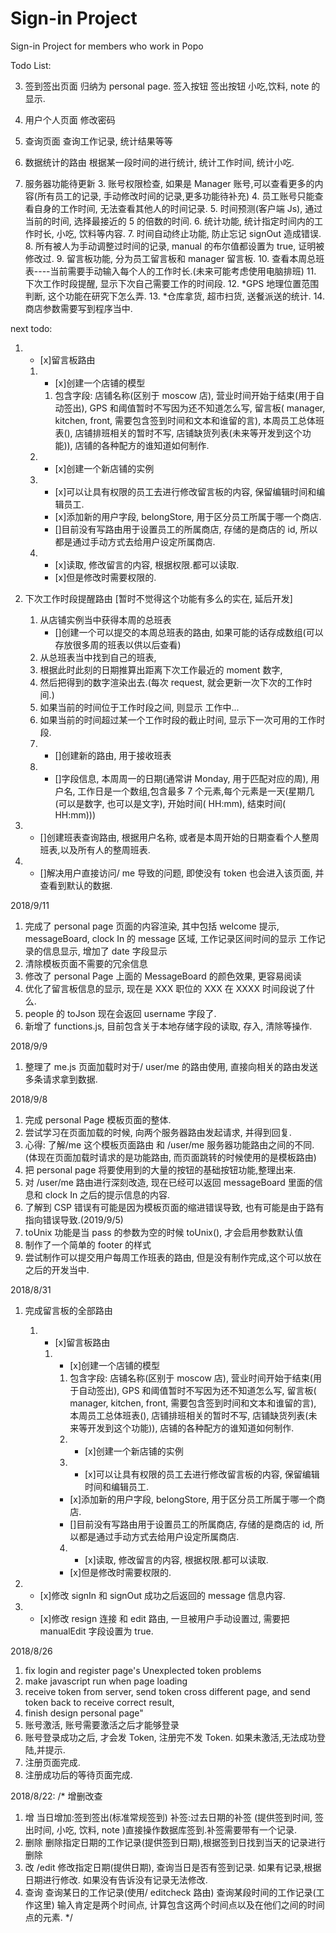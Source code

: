 # Sign-in Project

Sign-in Project for members who work in Popo

Todo List:

3.  签到签出页面 归纳为 personal page.
    签入按钮
    签出按钮
    小吃,饮料, note 的显示.
4.  用户个人页面
    修改密码
5.  查询页面
    查询工作记录, 统计结果等等

6.  数据统计的路由
    根据某一段时间的进行统计, 统计工作时间, 统计小吃.
7.  服务器功能待更新
    3.  账号权限检查, 如果是 Manager 账号,可以查看更多的内容(所有员工的记录, 手动修改时间的记录,更多功能待补充)
    4.  员工账号只能查看自身的工作时间, 无法查看其他人的时间记录.
    5.  时间预测(客户端 Js), 通过当前的时间, 选择最接近的 5 的倍数的时间.
    6.  统计功能, 统计指定时间内的工作时长, 小吃, 饮料等内容.
    7.  时间自动终止功能, 防止忘记 signOut 造成错误.
    8.  所有被人为手动调整过时间的记录, manual 的布尔值都设置为 true, 证明被修改过.
    9.  留言板功能, 分为员工留言板和 manager 留言板.
    10. 查看本周总班表----当前需要手动输入每个人的工作时长.(未来可能考虑使用电脑排班)
    11. 下次工作时段提醒, 显示下次自己需要工作的时间段.
    12. \*GPS 地理位置范围判断, 这个功能在研究下怎么弄.
    13. \*仓库拿货, 超市扫货, 送餐派送的统计.
    14. 商店参数需要写到程序当中.

next todo:

1. - [x]留言板路由

   1. - [x]创建一个店铺的模型
      1. 包含字段: 店铺名称(区别于 moscow 店), 营业时间开始于结束(用于自动签出), GPS 和阈值暂时不写因为还不知道怎么写, 留言板( manager, kitchen, front, 需要包含签到时间和文本和谁留的言), 本周员工总体班表(), 店铺排班相关的暂时不写, 店铺缺货列表(未来等开发到这个功能)), 店铺的各种配方的谁知道如何制作.
   2. - [x]创建一个新店铺的实例
   3. - [x]可以让具有权限的员工去进行修改留言板的内容, 保留编辑时间和编辑员工.
      - [x]添加新的用户字段, belongStore, 用于区分员工所属于哪一个商店.
      - []目前没有写路由用于设置员工的所属商店, 存储的是商店的 id, 所以都是通过手动方式去给用户设定所属商店.
   4. - [x]读取, 修改留言的内容, 根据权限.都可以读取.
      - [x]但是修改时需要权限的.

2. 下次工作时段提醒路由 [暂时不觉得这个功能有多么的实在, 延后开发]

   1. 从店铺实例当中获得本周的总班表
      - []创建一个可以提交的本周总班表的路由, 如果可能的话存成数组(可以存放很多周的班表以供以后查看)
   2. 从总班表当中找到自己的班表,
   3. 根据此时此刻的日期推算出距离下次工作最近的 moment 数字,
   4. 然后把得到的数字渲染出去.(每次 request, 就会更新一次下次的工作时间.)
   5. 如果当前的时间位于工作时段之间, 则显示 工作中...
   6. 如果当前的时间超过某一个工作时段的截止时间, 显示下一次可用的工作时段.
   7. - []创建新的路由, 用于接收班表
   8. - []字段信息, 本周周一的日期(通常讲 Monday, 用于匹配对应的周), 用户名, 工作日是一个数组,包含最多 7 个元素,每个元素是一天(星期几(可以是数字, 也可以是文字), 开始时间( HH:mm), 结束时间( HH:mm)))

3. - []创建班表查询路由, 根据用户名称, 或者是本周开始的日期查看个人整周班表,以及所有人的整周班表.
4. - []解决用户直接访问/ me 导致的问题, 即使没有 token 也会进入该页面, 并查看到默认的数据.

2018/9/11

1. 完成了 personal page 页面的内容渲染,
   其中包括 welcome 提示,
   messageBoard,
   clock In 的 message 区域,
   工作记录区间时间的显示
   工作记录的信息显示, 增加了 date 字段显示
2. 清除模板页面不需要的冗余信息
3. 修改了 personal Page 上面的 MessageBoard 的颜色效果, 更容易阅读
4. 优化了留言板信息的显示, 现在是 XXX 职位的 XXX 在 XXXX 时间段说了什么.
5. people 的 toJson 现在会返回 username 字段了.
6. 新增了 functions.js, 目前包含关于本地存储字段的读取, 存入, 清除等操作.

2018/9/9

1. 整理了 me.js 页面加载时对于/ user/me 的路由使用, 直接向相关的路由发送多条请求拿到数据.

2018/9/8

1. 完成 personal Page 模板页面的整体.
2. 尝试学习在页面加载的时候, 向两个服务器路由发起请求, 并得到回复.
3. 心得: 了解/me 这个模板页面路由 和 /user/me 服务器功能路由之间的不同.(体现在页面加载时请求的是功能路由, 而页面跳转的时候使用的是模板路由)
4. 把 personal page 将要使用到的大量的按钮的基础按钮功能,整理出来.
5. 对 /user/me 路由进行深刻改造, 现在已经可以返回 messageBoard 里面的信息和 clock In 之后的提示信息的内容.
6. 了解到 CSP 错误有可能是因为模板页面的缩进错误导致, 也有可能是由于路有指向错误导致.(2019/9/5)
7. toUnix 功能是当 pass 的参数为空的时候 toUnix(), 才会启用参数默认值
8. 制作了一个简单的 footer 的样式
9. 尝试制作可以提交用户每周工作班表的路由, 但是没有制作完成,这个可以放在之后的开发当中.

2018/8/31

1. 完成留言板的全部路由

   1. - [x]留言板路由
      1. - [x]创建一个店铺的模型
         1. 包含字段: 店铺名称(区别于 moscow 店), 营业时间开始于结束(用于自动签出), GPS 和阈值暂时不写因为还不知道怎么写, 留言板( manager, kitchen, front, 需要包含签到时间和文本和谁留的言), 本周员工总体班表(), 店铺排班相关的暂时不写, 店铺缺货列表(未来等开发到这个功能)), 店铺的各种配方的谁知道如何制作.
         2. - [x]创建一个新店铺的实例
         3. - [x]可以让具有权限的员工去进行修改留言板的内容, 保留编辑时间和编辑员工.
         - [x]添加新的用户字段, belongStore, 用于区分员工所属于哪一个商店.
         - []目前没有写路由用于设置员工的所属商店, 存储的是商店的 id, 所以都是通过手动方式去给用户设定所属商店.
         4. - [x]读取, 修改留言的内容, 根据权限.都可以读取.
         - [x]但是修改时需要权限的.

2. - [x]修改 signIn 和 signOut 成功之后返回的 message 信息内容.
3. - [x]修改 resign 连接 和 edit 路由, 一旦被用户手动设置过, 需要把 manualEdit 字段设置为 true.

2018/8/26

1. fix login and register page's Unexplected token problems
2. make javascript run when page loading
3. receive token from server, send token cross different page, and send token back to receive correct result,
4. finish design personal page"
5. 账号激活, 账号需要激活之后才能够登录
6. 账号登录成功之后, 才会发 Token, 注册完不发 Token. 如果未激活,无法成功登陆,并提示.
7. 注册页面完成.
8. 注册成功后的等待页面完成.

2018/8/22:
/\*
增删改查

1. 增
   当日增加:签到签出(标准常规签到)
   补签:过去日期的补签 (提供签到时间, 签出时间, 小吃, 饮料, note )直接操作数据库签到.补签需要带有一个记录.
2. 删除
   删除指定日期的工作记录(提供签到日期),根据签到日找到当天的记录进行删除
3. 改 /edit
   修改指定日期(提供日期), 查询当日是否有签到记录.
   如果有记录,根据日期进行修改.
   如果没有告诉没有记录无法修改.
4. 查询
   查询某日的工作记录(使用/ editcheck 路由)
   查询某段时间的工作记录(工作这里)
   输入肯定是两个时间点, 计算包含这两个时间点以及在他们之间的时间点的元素.
   \*/
